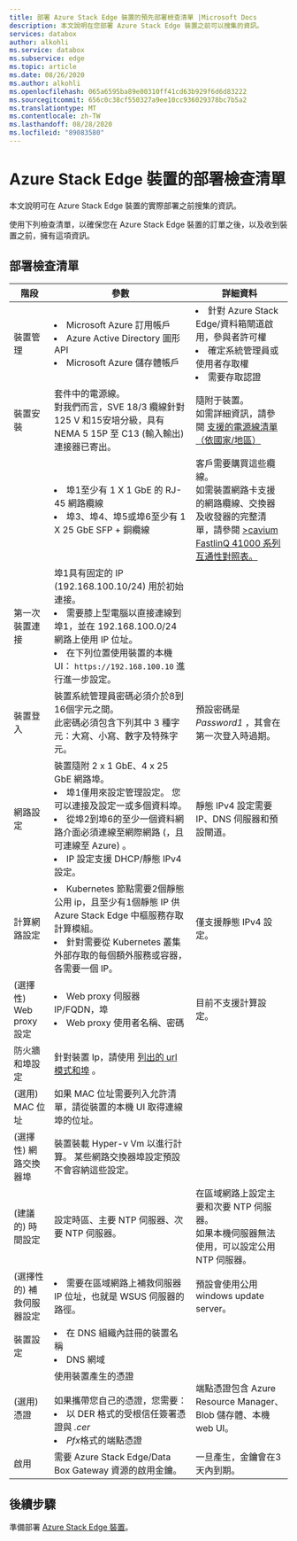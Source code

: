 ```yaml
---
title: 部署 Azure Stack Edge 裝置的預先部署檢查清單 |Microsoft Docs
description: 本文說明在您部署 Azure Stack Edge 裝置之前可以搜集的資訊。
services: databox
author: alkohli
ms.service: databox
ms.subservice: edge
ms.topic: article
ms.date: 08/26/2020
ms.author: alkohli
ms.openlocfilehash: 065a6595ba89e00310ff41cd63b929f6d6d83222
ms.sourcegitcommit: 656c0c38cf550327a9ee10cc936029378bc7b5a2
ms.translationtype: MT
ms.contentlocale: zh-TW
ms.lasthandoff: 08/28/2020
ms.locfileid: "89083580"
---
```

# <a name="deployment-checklist-for-your-azure-stack-edge-device"></a>Azure Stack Edge 裝置的部署檢查清單  

本文說明可在 Azure Stack Edge 裝置的實際部署之前搜集的資訊。 

使用下列檢查清單，以確保您在 Azure Stack Edge 裝置的訂單之後，以及收到裝置之前，擁有這項資訊。 

## <a name="deployment-checklist"></a>部署檢查清單 

| 階段                             | 參數                                                                                                                                                                                                                           | 詳細資料                                                                                                           |
|-----------------------------------|-------------------------------------------------------------------------------------------------------------------------------------------------------------------------------------------------------------------------------------|-------------------------------------------------------------------------------------------------------------------|
| 裝置管理               | <li>Microsoft Azure 訂用帳戶</li><li>Azure Active Directory 圖形 API</li><li>Microsoft Azure 儲存體帳戶</li>|<li>針對 Azure Stack Edge/資料箱閘道啟用，參與者許可權</li><li>確定系統管理員或使用者存取權</li><li>需要存取認證</li> |
| 裝置安裝               | 套件中的電源線。 <br>對我們而言，SVE 18/3 纜線針對 125 V 和15安培分級，具有 NEMA 5 15P 至 C13 (輸入輸出) 連接器已寄出。                                                                                                                                                                                                          | 隨附于裝置。<br>如需詳細資訊，請參閱 [支援的電源線清單（依國家/地區）](azure-stack-edge-technical-specifications-power-cords-regional.md)                                                                                        |
|                                   | <li>埠1至少有 1 X 1 GbE 的 RJ-45 網路纜線 </li><li> 埠3、埠4、埠5或埠6至少有 1 X 25 GbE SFP + 銅纜線</li>| 客戶需要購買這些纜線。<br>如需裝置網路卡支援的網路纜線、交換器及收發器的完整清單，請參閱 [>cavium FastlinQ 41000 系列互通性對照表。](https://www.marvell.com/documents/xalflardzafh32cfvi0z/)                                                                          | 
| 第一次裝置連接      | 埠1具有固定的 IP (192.168.100.10/24) 用於初始連接。 <li>需要膝上型電腦以直接連線到埠1，並在 192.168.100.0/24 網路上使用 IP 位址。</li><li> 在下列位置使用裝置的本機 UI： `https://192.168.100.10` 進行進一步設定。</li>|                                                                                                                   |
| 裝置登入                      | 裝置系統管理員密碼必須介於8到16個字元之間。 <br>此密碼必須包含下列其中 3 種字元：大寫、小寫、數字及特殊字元。                                            | 預設密碼是 *Password1* ，其會在第一次登入時過期。                                                     |
| 網路設定                  | 裝置隨附 2 x 1 GbE、4 x 25 GbE 網路埠。 <li>埠1僅用來設定管理設定。 您可以連接及設定一或多個資料埠。 </li><li> 從埠2到埠6的至少一個資料網路介面必須連線至網際網路 (，且可連線至 Azure) 。</li><li> IP 設定支援 DHCP/靜態 IPv4 設定。 | 靜態 IPv4 設定需要 IP、DNS 伺服器和預設閘道。                                                                                                                  |
| 計算網路設定     | <li>Kubernetes 節點需要2個靜態公用 ip，且至少有1個靜態 IP 供 Azure Stack Edge 中樞服務存取計算模組。</li><li>針對需要從 Kubernetes 叢集外部存取的每個額外服務或容器，各需要一個 IP。</li>                                                                                                                       | 僅支援靜態 IPv4 設定。                                                                      |
|  (選擇性) Web proxy 設定     | <li>Web proxy 伺服器 IP/FQDN，埠 </li><li>Web proxy 使用者名稱、密碼</li>                                                                                                                                                                                                    | 目前不支援計算設定。                                                                     |
| 防火牆和埠設定        | 針對裝置 Ip，請使用 [列出的 url 模式和埠](azure-stack-edge-system-requirements.md#networking-port-requirements) 。                                                                                                                                                  |                                                                                                                   |
|  (選用) MAC 位址            | 如果 MAC 位址需要列入允許清單，請從裝置的本機 UI 取得連線埠的位址。 |                                                                                                                   |
|  (選擇性) 網路交換器埠    | 裝置裝載 Hyper-v Vm 以進行計算。 某些網路交換器埠設定預設不會容納這些設定。                                                                                                        |                                                                                                                   |
|  (建議的) 時間設定       | 設定時區、主要 NTP 伺服器、次要 NTP 伺服器。                                                                                                                                                                    | 在區域網路上設定主要和次要 NTP 伺服器。<br>如果本機伺服器無法使用，可以設定公用 NTP 伺服器。                                                    |
|  (選擇性的) 補救伺服器設定 | <li>需要在區域網路上補救伺服器 IP 位址，也就是 WSUS 伺服器的路徑。 </li> | 預設會使用公用 windows update server。|
| 裝置設定                   | <li>在 DNS 組織內註冊的裝置名稱 </li><li>DNS 網域</li> |                                                                                                                   |
|  (選用) 憑證                      | 使用裝置產生的憑證 <br><br> 如果攜帶您自己的憑證，您需要： <li>以 DER 格式的受根信任簽署憑證與 *.cer* </li><li>*Pfx*格式的端點憑證</li>|端點憑證包含 Azure Resource Manager、Blob 儲存體、本機 web UI。                                                                                                                   |
| 啟用                        | 需要 Azure Stack Edge/Data Box Gateway 資源的啟用金鑰。                                                                                                                                                       | 一旦產生，金鑰會在3天內到期。                                                                        |


## <a name="next-steps"></a>後續步驟

準備部署 [Azure Stack Edge 裝置](azure-stack-edge-gpu-deploy-prep.md)。



